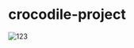# crocodile-project

![123](https://user-images.githubusercontent.com/23150134/52295912-0e171780-298e-11e9-8beb-948dbc0bd295.png)
